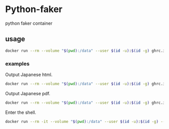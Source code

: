 # Python-faker

python faker container

## usage

```bash
docker run --rm --volume "$(pwd):/data" --user $(id -u):$(id -g) ghrc.ic/ncukondo/pandoc-latex-ja [options]
```


### examples
Output Japanese html.
```bash
docker run --rm --volume "$(pwd):/data" --user $(id -u):$(id -g) ghrc.ic/ncukondo/pandoc-latex-ja sample.md -o sample.html
```

Output Japanese pdf.
```bash
docker run --rm --volume "$(pwd):/data" --user $(id -u):$(id -g) ghrc.ic/ncukondo/pandoc-latex-ja sample.md -o sample.pdf -V classoption="pandoc" -V documentclass=bxjsarticle --pdf-engine=xelatex --filter=pandoc-crossref
```

Enter the shell.
```bash
docker run --rm -it --volume "$(pwd):/data" --user $(id -u):$(id -g) --entrypoint sh ghrc.ic/ncukondo/pandoc-latex-ja 
```
